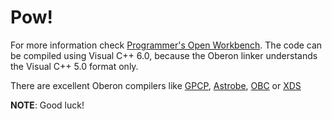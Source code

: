 # Pow!
For more information check [Programmer's Open Workbench](http://www.fim.uni-linz.ac.at/pow/pow.htm).
The code can be compiled using Visual C++ 6.0, because the Oberon linker understands the
Visual C++ 5.0 format only.

There are excellent Oberon compilers like [GPCP](https://github.com/k-john-gough/gpcp), [Astrobe](http://www.astrobe.com), [OBC](http://spivey.oriel.ox.ac.uk/corner/Oxford_Oberon-2_compiler) or
[XDS](https://www.excelsior-usa.com/xds.html)

**NOTE**: Good luck!
